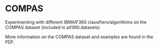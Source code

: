 # COMPAS
Experimenting with different IBMAIF360 classifiers/algorithims on the COMPAS dataset (included in aif360.datasets). 

More information on the COMPAS dataset and examples are found in the PDF.
